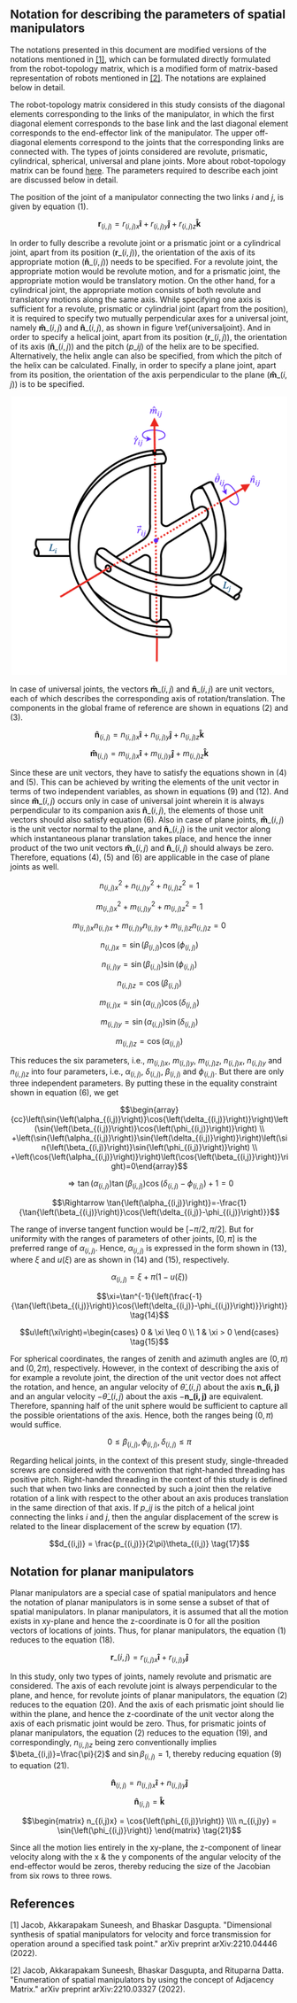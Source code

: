 ## Notation for describing the parameters of spatial manipulators

The notations presented in this document are modified versions of the notations mentioned in [[1]](#1), which can be formulated directly formulated from the robot-topology matrix, which is a modified form of matrix-based representation of robots mentioned in [[2]](#2). The notations are explained below in detail.

The robot-topology matrix considered in this study consists of the diagonal elements corresponding to the links of the manipulator, in which the first diagonal element corresponds to the base link and the last diagonal element corresponds to the end-effector link of the manipulator. The upper off-diagonal elements correspond to the joints that the corresponding links are connected with. The types of joints considered are revolute, prismatic, cylindrical, spherical, universal and plane joints. More about robot-topology matrix can be found [here](Robot_Topology_Marix.md). The parameters required to describe each joint are discussed below in detail.

The position of the joint of a manipulator connecting the two links $i$ and $j$, is given by equation (1).

$$\mathbf{r}_{(i,j)}=r_{(i,j)x}\mathbf{\hat{i}}+r_{(i,j)y}\mathbf{\hat{j}}+r_{(i,j)z}\mathbf{\hat{k}} \tag{1}$$



In order to fully describe a revolute joint or a prismatic joint or a cylindrical joint, apart from its position ($\mathbf{r}\_{(i,j)}$), the orientation of the axis of its appropriate motion ($\mathbf{\hat{n}}\_{(i,j)}$) needs to be specified. For a revolute joint, the appropriate motion would be revolute motion, and for a prismatic joint, the appropriate motion would be translatory motion. On the other hand, for a cylindrical joint, the appropriate motion consists of both revolute and translatory motions along the same axis. While specifying one axis is sufficient for a revolute, prismatic or cylindrial joint (apart from the position), it is required to specify two mutually perpendicular axes for a universal joint, namely $\mathbf{\hat{m}}\_{(i,j)}$ and $\mathbf{\hat{n}}\_{(i,j)}$, as shown in figure \ref{universaljoint}. And in order to specify a helical joint, apart from its position ($\mathbf{r}\_{(i,j)}$), the orientation of its axis ($\mathbf{\hat{n}}\_{(i,j)}$) and the pitch ($p\_{ij}$) of the helix are to be specified. Alternatively, the helix angle can also be specified, from which the pitch of the helix can be calculated. Finally, in order to specify a plane joint, apart from its position, the orientation of the axis perpendicular to the plane ($\mathbf{\hat{m}}\_{(i,j)}$) is to be specified.




<p align="center">
    <img src="./universaljoint.png" alt="Universal Joint" width="500px">
</p>



In case of universal joints, the vectors $\mathbf{\hat{m}}\_{(i,j)}$ and $\mathbf{\hat{n}}\_{(i,j)}$ are unit vectors, each of which describes the corresponding axis of rotation/translation. The components in the global frame of reference are shown in equations (2) and (3). 






$$\mathbf{\hat{n}}_{(i,j)}=n_{(i,j)x}\mathbf{\hat{i}}+n_{(i,j)y}\mathbf{\hat{j}}+n_{(i,j)z}\mathbf{\hat{k}} \tag{2}$$

$$\mathbf{\hat{m}}_{(i,j)}=m_{(i,j)x}\mathbf{\hat{i}}+m_{(i,j)y}\mathbf{\hat{j}}+m_{(i,j)z}\mathbf{\hat{k}} \tag{3}$$





Since these are unit vectors, they have to satisfy the equations shown in (4) and (5). This can be achieved by writing the elements of the unit vector in terms of two independent variables, as shown in equations (9) and (12). And since $\mathbf{\hat{m}}\_{(i,j)}$ occurs only in case of universal joint wherein it is always perpendicular to its companion axis $\mathbf{\hat{n}}\_{(i,j)}$, the elements of those unit vectors should also satisfy equation (6). Also in case of plane joints, $\mathbf{\hat{m}}\_{(i,j)}$ is the unit vector normal to the plane, and $\mathbf{\hat{n}}\_{(i,j)}$ is the unit vector along which instantaneous planar translation takes place, and hence the inner product of the two unit vectors $\mathbf{\hat{m}}\_{(i,j)}$ and $\mathbf{\hat{n}}\_{(i,j)}$ should always be zero. Therefore, equations (4), (5) and (6) are applicable in the case of plane joints as well.

$$n_{(i,j)x}^2+n_{(i,j)y}^2+n_{(i,j)z}^2=1 \tag{4}$$



$$m_{(i,j)x}^2+m_{(i,j)y}^2+m_{(i,j)z}^2=1 \tag{5}$$



$$m_{(i,j)x}n_{(i,j)x}+m_{(i,j)y}n_{(i,j)y}+m_{(i,j)z}n_{(i,j)z}=0 \tag{6}$$












$$n_{(i,j)x} = \sin{\left(\beta_{(i,j)}\right)}\cos{\left(\phi_{(i,j)}\right)} \tag{7}$$

$$n_{(i,j)y} = \sin{\left(\beta_{(i,j)}\right)}\sin{\left(\phi_{(i,j)}\right)} \tag{8}$$

$$n_{(i,j)z} = \cos{\left(\beta_{(i,j)}\right)} \tag{9}$$










$$m_{(i,j)x} = \sin{\left(\alpha_{(i,j)}\right)}\cos{\left(\delta_{(i,j)}\right)} \tag{10}$$

$$m_{(i,j)y} = \sin{\left(\alpha_{(i,j)}\right)}\sin{\left(\delta_{(i,j)}\right)} \tag{11}$$

$$m_{(i,j)z} = \cos{\left(\alpha_{(i,j)}\right)} \tag{12}$$





This reduces the six parameters, i.e., $m_{(i,j)x}$, $m_{(i,j)y}$, $m_{(i,j)z}$, $n_{(i,j)x}$, $n_{(i,j)y}$ and $n_{(i,j)z}$ into four parameters, i.e., $\alpha_{(i,j)}$, $\delta_{(i,j)}$, $\beta_{(i,j)}$ and $\phi_{(i,j)}$. But there are only three independent parameters. By putting these in the equality constraint shown in equation (6), we get

$$\begin{array}{cc}\left(\sin{\left(\alpha_{(i,j)}\right)}\cos{\left(\delta_{(i,j)}\right)}\right)\left(\sin{\left(\beta_{(i,j)}\right)}\cos{\left(\phi_{(i,j)}\right)}\right)
\\
+\left(\sin{\left(\alpha_{(i,j)}\right)}\sin{\left(\delta_{(i,j)}\right)}\right)\left(\sin{\left(\beta_{(i,j)}\right)}\sin{\left(\phi_{(i,j)}\right)}\right)
\\
+\left(\cos{\left(\alpha_{(i,j)}\right)}\right)\left(\cos{\left(\beta_{(i,j)}\right)}\right)=0\end{array}$$



$$\Rightarrow \tan{\left(\alpha_{(i,j)}\right)}\tan{\left(\beta_{(i,j)}\right)}\cos{\left(\delta_{(i,j)}-\phi_{(i,j)}\right)}+1=0$$

$$\Rightarrow \tan{\left(\alpha_{(i,j)}\right)}=-\frac{1}{\tan{\left(\beta_{(i,j)}\right)}\cos{\left(\delta_{(i,j)}-\phi_{(i,j)}\right)}}$$



The range of inverse tangent function would be $[-\pi/2,\pi/2]$. But for uniformity with the ranges of parameters of other joints, $[0,\pi]$ is the preferred range of $\alpha_{(i,j)}$. Hence, $\alpha_{(i,j)}$ is expressed in the form shown in (13), where $\xi$ and $u\left(\xi\right)$ are as shown in (14) and (15), respectively.

$$\alpha_{(i,j)}=\xi+\pi\left(1-u\left(\xi\right)\right) \tag{13}$$





$$\xi=\tan^{-1}{\left(\frac{-1}{\tan{\left(\beta_{(i,j)}\right)}\cos{\left(\delta_{(i,j)}-\phi_{(i,j)}\right)}}\right)} \tag{14}$$



$$u\left(\xi\right)=\begin{cases} 0 & \xi \leq 0 \\ 1 & \xi > 0 \end{cases} \tag{15}$$




For spherical coordinates, the ranges of zenith and azimuth angles are $(0,\pi)$ and $(0,2\pi)$, respectively. However, in the context of describing the axis of for example a revolute joint, the direction of the unit vector does not affect the rotation, and hence, an angular velocity of $\dot{\theta}\_{(i,j)}$ about the axis $\mathbf{n\_{(i,j)}}$ and an angular velocity $-\dot{\theta}\_{(i,j)}$ about the axis $-\mathbf{n\_{(i,j)}}$ are equivalent. Therefore, spanning half of the unit sphere would be sufficient to capture all the possible orientations of the axis. Hence, both the ranges being $(0,\pi)$ would suffice.

$$0\leq\beta_{(i,j)},\phi_{(i,j)},\delta_{(i,j)}\leq\pi \tag{16}$$













Regarding helical joints, in the context of this present study, single-threaded screws are considered with the convention that right-handed threading has positive pitch. Right-handed threading in the context of this study is defined such that when two links are connected by such a joint then the relative rotation of a link with respect to the other about an axis produces translation in the same direction of that axis. If $p\_{ij}$ is the pitch of a helical joint connecting the links $i$ and $j$, then the angular displacement of the screw is related to the linear displacement of the screw by equation (17).

$$d_{(i,j)} = \frac{p_{(i,j)}}{2\pi}\theta_{(i,j)} \tag{17}$$



## Notation for planar manipulators
Planar manipulators are a special case of spatial manipulators and hence the notation of planar manipulators is in some sense a subset of that of spatial manipulators. In planar manipulators, it is assumed that all the motion exists in xy-plane and hence the z-coordinate is 0 for all the position vectors of locations of joints. Thus, for planar manipulators, the equation (1) reduces to the equation (18). 

$$\mathbf{r}\_{(i,j)}=r_{(i,j)x}\mathbf{\hat{i}}+r_{(i,j)y}\mathbf{\hat{j}} \tag{18}$$



In this study, only two types of joints, namely revolute and prismatic are considered. The axis of each revolute joint is always perpendicular to the plane, and hence, for revolute joints of planar manipulators, the equation (2) reduces to the equation (20). And the axis of each prismatic joint should lie within the plane, and hence the z-coordinate of the unit vector along the axis of each prismatic joint would be zero. Thus, for prismatic joints of planar manipulators, the equation (2) reduces to the equation (19), and correspondingly, $n_{(i,j)z}$ being zero conventionally implies $\beta_{(i,j)}=\frac{\pi}{2}$ and $\sin{\beta_{(i,j)}}=1$, thereby reducing equation (9) to equation (21).

$$\mathbf{\hat{n}}_{(i,j)} = n_{(i,j)x}\mathbf{\hat{i}}+n_{(i,j)y}\mathbf{\hat{j}} \tag{19}$$

$$\mathbf{\hat{n}}_{(i,j)} = \mathbf{\hat{k}} \tag{20}$$




$$\begin{matrix} n_{(i,j)x} = \cos{\left(\phi_{(i,j)}\right)} \\\\ n_{(i,j)y} = \sin{\left(\phi_{(i,j)}\right)} \end{matrix} \tag{21}$$



Since all the motion lies entirely in the xy-plane, the z-component of linear velocity along with the x \& the y components of the angular velocity of the end-effector would be zeros, thereby reducing the size of the Jacobian from six rows to three rows.


## References
<a id="1">[1]</a> 
Jacob, Akkarapakam Suneesh, and Bhaskar Dasgupta. "Dimensional synthesis of spatial manipulators for velocity and force transmission for operation around a specified task point." arXiv preprint arXiv:2210.04446 (2022).

<a id="2">[2]</a> 
Jacob, Akkarapakam Suneesh, Bhaskar Dasgupta, and Rituparna Datta. "Enumeration of spatial manipulators by using the concept of Adjacency Matrix." arXiv preprint arXiv:2210.03327 (2022).

